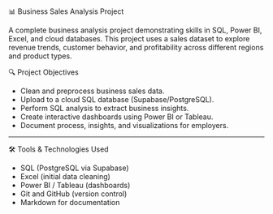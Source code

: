 📊 Business Sales Analysis Project

A complete business analysis project demonstrating skills in SQL, Power BI, Excel, and cloud databases. This project uses a sales dataset to explore revenue trends, customer behavior, and profitability across different regions and product types.

🔍 Project Objectives

- Clean and preprocess business sales data.
- Upload to a cloud SQL database (Supabase/PostgreSQL).
- Perform SQL analysis to extract business insights.
- Create interactive dashboards using Power BI or Tableau.
- Document process, insights, and visualizations for employers.

---

🛠 Tools & Technologies Used

- SQL (PostgreSQL via Supabase)
- Excel (initial data cleaning)
- Power BI / Tableau (dashboards)
- Git and GitHub (version control)
- Markdown for documentation
